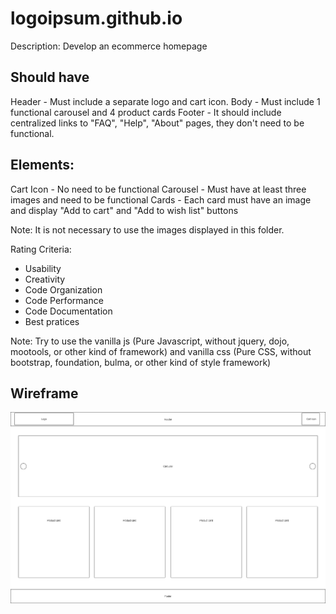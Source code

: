 # logoipsum.github.io

Description: Develop an ecommerce homepage

## Should have

Header - Must include a separate logo and cart icon.
Body - Must include 1 functional carousel and 4 product cards
Footer - It should include centralized links to "FAQ", "Help", "About" pages, they don't need to be functional.

## Elements:

Cart Icon - No need to be functional
Carousel - Must have at least three images and need to be functional
Cards - Each card must have an image and display "Add to cart" and "Add to wish list" buttons

Note: It is not necessary to use the images displayed in this folder.

Rating Criteria:

- Usability
- Creativity
- Code Organization
- Code Performance
- Code Documentation
- Best pratices

Note: Try to use the vanilla js (Pure Javascript, without jquery, dojo, mootools, or other kind of framework) and vanilla css (Pure CSS, without bootstrap, foundation, bulma, or other kind of style framework)

## Wireframe

![Wireframe](Wireframe.png)
